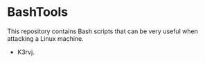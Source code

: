 # BashTools

This repository contains Bash scripts that can be very useful when attacking a Linux machine.

- K3rvj.
